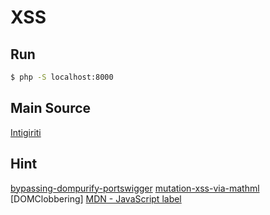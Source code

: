 # XSS


## Run

```bash
$ php -S localhost:8000
```

## Main Source
[Intigiriti](https://twitter.com/intigriti)

## Hint
[bypassing-dompurify-portswigger](https://portswigger.net/research/bypassing-dompurify-again-with-mutation-xss)
[mutation-xss-via-mathml](https://research.securitum.com/mutation-xss-via-mathml-mutation-dompurify-2-0-17-bypass/)
[DOMClobbering]
[MDN - JavaScript label](https://developer.mozilla.org/en-US/docs/Web/JavaScript/Reference/Statements/label)
